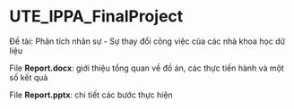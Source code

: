 # UTE_IPPA_FinalProject
Đề tài: Phân tích nhân sự - Sự thay đổi công việc của các nhà khoa học dữ liệu

File **Report.docx**: giới thiệu tổng quan về đồ án, các thực tiến hành và một số kết quả

File **Report.pptx**: chi tiết các bước thực hiện
